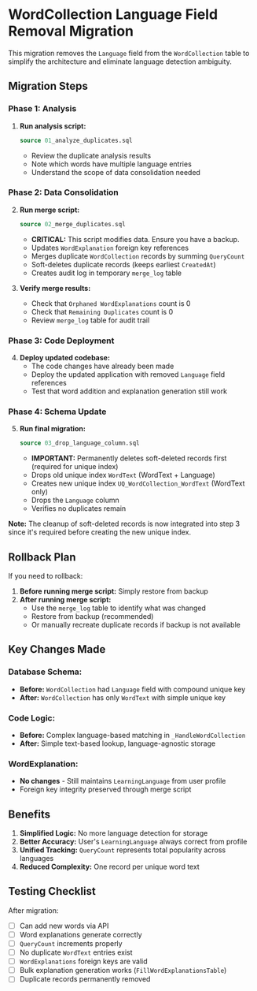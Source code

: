 # WordCollection Language Field Removal Migration

This migration removes the `Language` field from the `WordCollection` table to simplify the architecture and eliminate language detection ambiguity.

## Migration Steps

### Phase 1: Analysis
1. **Run analysis script:**
   ```sql
   source 01_analyze_duplicates.sql
   ```
   - Review the duplicate analysis results
   - Note which words have multiple language entries
   - Understand the scope of data consolidation needed

### Phase 2: Data Consolidation
2. **Run merge script:**
   ```sql
   source 02_merge_duplicates.sql
   ```
   - **CRITICAL:** This script modifies data. Ensure you have a backup.
   - Updates `WordExplanation` foreign key references
   - Merges duplicate `WordCollection` records by summing `QueryCount`
   - Soft-deletes duplicate records (keeps earliest `CreatedAt`)
   - Creates audit log in temporary `merge_log` table

3. **Verify merge results:**
   - Check that `Orphaned WordExplanations` count is 0
   - Check that `Remaining Duplicates` count is 0
   - Review `merge_log` table for audit trail

### Phase 3: Code Deployment
4. **Deploy updated codebase:**
   - The code changes have already been made
   - Deploy the updated application with removed `Language` field references
   - Test that word addition and explanation generation still work

### Phase 4: Schema Update
5. **Run final migration:**
   ```sql
   source 03_drop_language_column.sql
   ```
   - **IMPORTANT:** Permanently deletes soft-deleted records first (required for unique index)
   - Drops old unique index `WordText` (WordText + Language)
   - Creates new unique index `UQ_WordCollection_WordText` (WordText only)
   - Drops the `Language` column
   - Verifies no duplicates remain

**Note:** The cleanup of soft-deleted records is now integrated into step 3 since it's required before creating the new unique index.

## Rollback Plan

If you need to rollback:

1. **Before running merge script:** Simply restore from backup
2. **After running merge script:** 
   - Use the `merge_log` table to identify what was changed
   - Restore from backup (recommended)
   - Or manually recreate duplicate records if backup is not available

## Key Changes Made

### Database Schema:
- **Before:** `WordCollection` had `Language` field with compound unique key
- **After:** `WordCollection` has only `WordText` with simple unique key

### Code Logic:
- **Before:** Complex language-based matching in `_HandleWordCollection`
- **After:** Simple text-based lookup, language-agnostic storage

### WordExplanation:
- **No changes** - Still maintains `LearningLanguage` from user profile
- Foreign key integrity preserved through merge script

## Benefits

1. **Simplified Logic:** No more language detection for storage
2. **Better Accuracy:** User's `LearningLanguage` always correct from profile  
3. **Unified Tracking:** `QueryCount` represents total popularity across languages
4. **Reduced Complexity:** One record per unique word text

## Testing Checklist

After migration:
- [ ] Can add new words via API
- [ ] Word explanations generate correctly
- [ ] `QueryCount` increments properly
- [ ] No duplicate `WordText` entries exist
- [ ] `WordExplanations` foreign keys are valid
- [ ] Bulk explanation generation works (`FillWordExplanationsTable`)
- [ ] Duplicate records permanently removed